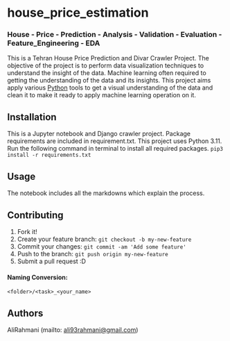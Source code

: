 # house_price_estimation
### House - Price - Prediction - Analysis - Validation - Evaluation - Feature_Engineering - EDA


This is a Tehran House Price Prediction and Divar Crawler Project. 
The objective of the project is to perform data visualization techniques to understand the insight of the data. 
Machine learning often required to getting the understanding of the data and its insights. 
This project aims apply various [Python](https://www.python.org/) tools to get a visual understanding of the data and clean it to make it ready to apply machine learning operation on it.

## Installation
This is a Jupyter notebook and Django crawler project.
Package requirements are included in requirement.txt. This project uses Python 3.11.
Run the following command in terminal to install all required packages. 
`pip3 install -r requirements.txt`
## Usage
The notebook includes all the markdowns which explain the process. 

## Contributing
1. Fork it!
2. Create your feature branch: `git checkout -b my-new-feature`
3. Commit your changes: `git commit -am 'Add some feature'`
4. Push to the branch: `git push origin my-new-feature`
5. Submit a pull request :D

#### Naming Conversion:

`<folder>/<task>_<your_name> `

## Authors
AliRahmani (mailto: ali93rahmani@gmail.com)